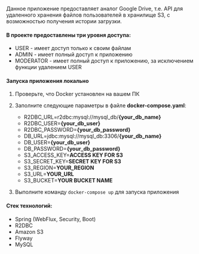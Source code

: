 Данное приложение предоставляет аналог Google Drive, т.е. API для удаленного хранения файлов пользователей в хранилище S3, с возможностью получения истории загрузки.   

#### В проекте предоставлены три уровня доступа:  
- USER - имеет доступ только к своим файлам  
- ADMIN - имеет полный доступ к приложению   
- MODERATOR - имеет полный доступ к приложению, за исключением функции удалением USER  

#### Запуска приложения локально
1. Проверьте, что Docker установлен на вашем ПК
2. Заполните следующие параметры в файле **docker-compose.yaml**:
   
      - R2DBC_URL=r2dbc:mysql://mysql_db/**{your_db_name}**
      - R2DBC_USER=**{your_db_user}**
      - R2DBC_PASSWORD=**{your_db_password}**
      - DB_URL=jdbc:mysql://mysql_db:3306/**{your_db_name}**
      - DB_USER=**{your_db_user}**
      - DB_PASSWORD=**{your_db_password}**
      - S3_ACCESS_KEY=**ACCESS KEY FOR S3**
      - S3_SECRET_KEY=**SECRET KEY FOR S3**
      - S3_REGION=**YOUR_REGION**
      - S3_URL=**YOUR_URL**
      - S3_BUCKET=**YOUR BUCKET NAME**
3. Выполните команду `docker-compose up` для запуска приложения
      
#### Стек технологий: 
* Spring (WebFlux, Security, Boot)
* R2DBC
* Amazon S3
* Flyway
* MySQL  
